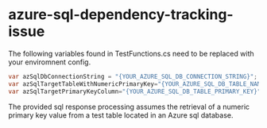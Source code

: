 # azure-sql-dependency-tracking-issue

The following variables found in TestFunctions.cs need to be replaced with your enviromnent config.

```csharp
var azSqlDbConnectionString = "{YOUR_AZURE_SQL_DB_CONNECTION_STRING}";
var azSqlTargetTableWithNumericPrimaryKey="{YOUR_AZURE_SQL_DB_TABLE_NAME_WHICH_HAS_A_NUMERIC_PRIMARY_KEY}";
var azSqlTargetPrimaryKeyColumn="{YOUR_AZURE_SQL_DB_TABLE_PRIMARY_KEY}";
```

The provided sql response processing assumes the retrieval of a numeric primary key value from a test table located in an Azure sql database.
